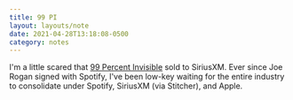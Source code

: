 ```yaml
---
title: 99 PI
layout: layouts/note
date: 2021-04-28T13:18:08-0500
category: notes
---
```

I'm a little scared that [99 Percent Invisible](https://99percentinvisible.org/) sold to SiriusXM. Ever since Joe Rogan signed with Spotify, I've been low-key waiting for the entire industry to consolidate under Spotify, SiriusXM (via Stitcher), and Apple.